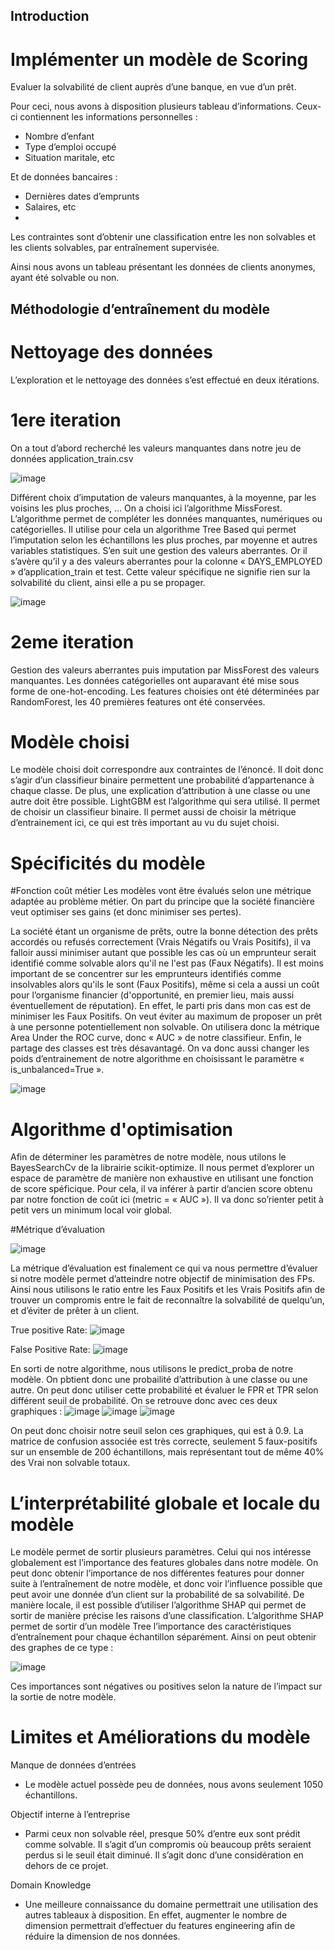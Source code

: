 ## Introduction

# Implémenter un modèle de Scoring

Evaluer la solvabilité de client auprès d’une banque, en vue d’un prêt.

Pour ceci, nous avons à disposition plusieurs tableau d’informations. Ceux-ci contiennent les informations personnelles :
-	Nombre d’enfant
-	Type d’emploi occupé
-	Situation maritale, etc

Et de données bancaires :
-	Dernières dates d’emprunts
-	Salaires, etc
-	
Les contraintes sont d’obtenir une classification entre les non solvables et les clients solvables, par entraînement supervisée.

Ainsi nous avons un tableau présentant les données de clients anonymes, ayant été solvable ou non.

## Méthodologie d’entraînement du modèle

# Nettoyage des données

L’exploration et le nettoyage des données s’est effectué en deux itérations.

# 1ere iteration

On a tout d’abord recherché les valeurs manquantes dans notre jeu de données application_train.csv

 ![image](https://user-images.githubusercontent.com/40555695/156807786-9026446c-5224-425d-82d8-f47e3cb76f3b.png)


Différent choix d’imputation de valeurs manquantes, à la moyenne, par les voisins les plus proches, …
On a choisi ici l’algorithme MissForest. L’algorithme permet de compléter les données manquantes, numériques ou catégorielles.
Il utilise pour cela un algorithme Tree Based qui permet l’imputation selon les échantillons les plus proches, par moyenne et autres variables statistiques.
S’en suit une gestion des valeurs aberrantes. Or il s’avère qu’il y a des valeurs aberrantes pour la colonne « DAYS_EMPLOYED » d’application_train et test. Cette valeur spécifique ne signifie rien sur la solvabilité du client, ainsi elle a pu se propager.

![image](https://user-images.githubusercontent.com/40555695/156807869-819afc5f-1c25-435b-9dec-c4ffa2d345a3.png)

# 2eme iteration

Gestion des valeurs aberrantes puis imputation par MissForest des valeurs manquantes. Les données catégorielles ont auparavant été mise sous forme de one-hot-encoding.
Les features choisies ont été déterminées par RandomForest, les 40 premières features ont été conservées.


# Modèle choisi

Le modèle choisi doit correspondre aux contraintes de l’énoncé. Il doit donc s’agir d’un classifieur binaire permettent une probabilité d’appartenance à chaque classe. De plus, une explication d’attribution à une classe ou une autre doit être possible.
LightGBM est l’algorithme qui sera utilisé. Il permet de choisir un classifieur binaire. Il permet aussi de choisir la métrique d’entrainement ici, ce qui est très important au vu du sujet choisi.

# Spécificités du modèle
#Fonction coût métier
Les modèles vont être évalués selon une métrique adaptée au problème métier. On part du principe que la société financière veut optimiser ses gains (et donc minimiser ses pertes).
 
La société étant un organisme de prêts, outre la bonne détection des prêts accordés ou refusés correctement (Vrais Négatifs ou Vrais Positifs), il va falloir aussi minimiser autant que possible les cas où un emprunteur serait identifié comme solvable alors qu'il ne l'est pas (Faux Négatifs). Il est moins important de se concentrer sur les emprunteurs identifiés comme insolvables alors qu'ils le sont (Faux Positifs), même si cela a aussi un coût pour l’organisme financier (d'opportunité, en premier lieu, mais aussi éventuellement de réputation).
En effet, le parti pris dans mon cas est de minimiser les Faux Positifs. On veut éviter au maximum de proposer un prêt à une personne potentiellement non solvable. On utilisera donc la métrique Area Under the ROC curve, donc « AUC » de notre classifieur.
Enfin, le partage des classes est très désavantagé. On va donc aussi changer les poids d’entrainement de notre algorithme en choisissant le paramètre « is_unbalanced=True ».

![image](https://user-images.githubusercontent.com/40555695/156807957-0c089906-0641-4829-a26d-6f900716bc5d.png)


# Algorithme d'optimisation
Afin de déterminer les paramètres de notre modèle, nous utilons le BayesSearchCv de la librairie scikit-optimize. Il nous permet d’explorer un espace de paramètre de manière non exhaustive en utilisant une fonction de score spéficique.
Pour cela, il va inférer à partir d’ancien score obtenu par notre fonction de coût ici (metric = « AUC »). Il va donc so’rienter petit à petit vers un minimum local voir global.


#Métrique d’évaluation

![image](https://user-images.githubusercontent.com/40555695/156808090-8715bfe3-37c3-495e-bd61-e2c5683b09ef.png)

La métrique d’évaluation est finalement ce qui va nous permettre d’évaluer si notre modèle permet d’atteindre notre objectif de minimisation des FPs. 
Ainsi nous utilisons le ratio entre les Faux Positifs et les Vrais Positifs afin de trouver un compromis entre le fait de reconnaître la solvabilité de quelqu’un, et d’éviter de prêter à un client.

True positive Rate: 		![image](https://user-images.githubusercontent.com/40555695/156808735-2ef3277f-9fec-4a0a-aae8-87ad59e3bde5.png)


False Positive Rate: ![image](https://user-images.githubusercontent.com/40555695/156808025-6706edb0-aeda-4132-a865-1b01b11d5eda.png)


En sorti de notre algorithme, nous utilisons le predict_proba de notre modèle.
On pbtient donc une probailité d’attribution à une classe ou une autre. On peut donc utiliser cette probabilité et évaluer le FPR et TPR selon différent seuil de probabilité.
On se retrouve donc avec ces deux graphiques :
![image](https://user-images.githubusercontent.com/40555695/156808308-b75abc1e-a804-42f6-9937-e85361e82773.png) ![image](https://user-images.githubusercontent.com/40555695/156808332-b34565bc-f1f7-4d5a-ab3c-6d09de402983.png)
![image](https://user-images.githubusercontent.com/40555695/156808346-1fe1c934-eb0f-4dc9-b1fe-2d044196036f.png)


On peut donc choisir notre seuil selon ces graphiques, qui est à 0.9. La matrice de confusion associée est très correcte, seulement 5 faux-positifs sur un ensemble de 200 échantillons, mais représentant tout de même 40% des Vrai non solvable totaux.

# L’interprétabilité globale et locale du modèle

Le modèle permet de sortir plusieurs paramètres.
Celui qui nos intéresse globalement est l’importance des features globales dans notre modèle. On peut donc obtenir l’importance de nos différentes features pour donner suite à l’entraînement de notre modèle, et donc voir l’influence possible que peut avoir une donnée d’un client sur la probabilité de sa solvabilité.
De manière locale, il est possible d’utiliser l’algorithme SHAP qui permet de sortir de manière précise les raisons d’une classification.
L’algorithme SHAP permet de sortir d’un modèle Tree l’importance des caractéristiques d’entraînement pour chaque échantillon séparément. Ainsi on peut obtenir des graphes de ce type :

 ![image](https://user-images.githubusercontent.com/40555695/156808405-b0628275-aa81-4854-921a-829051c9877e.png)

Ces importances sont négatives ou positives selon la nature de l’impact sur la sortie de notre modèle.

# Limites et Améliorations du modèle

Manque de données d’entrées
-	Le modèle actuel possède peu de données, nous avons seulement 1050 échantillons.

Objectif interne à l’entreprise
-	Parmi ceux non solvable réel, presque 50% d’entre eux sont prédit comme solvable. Il s’agit d’un compromis où beaucoup prêts seraient perdus si le seuil était diminué. Il s’agit donc d’une considération en dehors de ce projet.

Domain Knowledge
-	Une meilleure connaissance du domaine permettrait une utilisation des autres tableaux à disposition. En effet, augmenter le nombre de dimension permettrait d’effectuer du features  engineering afin de réduire la dimension de nos données.
